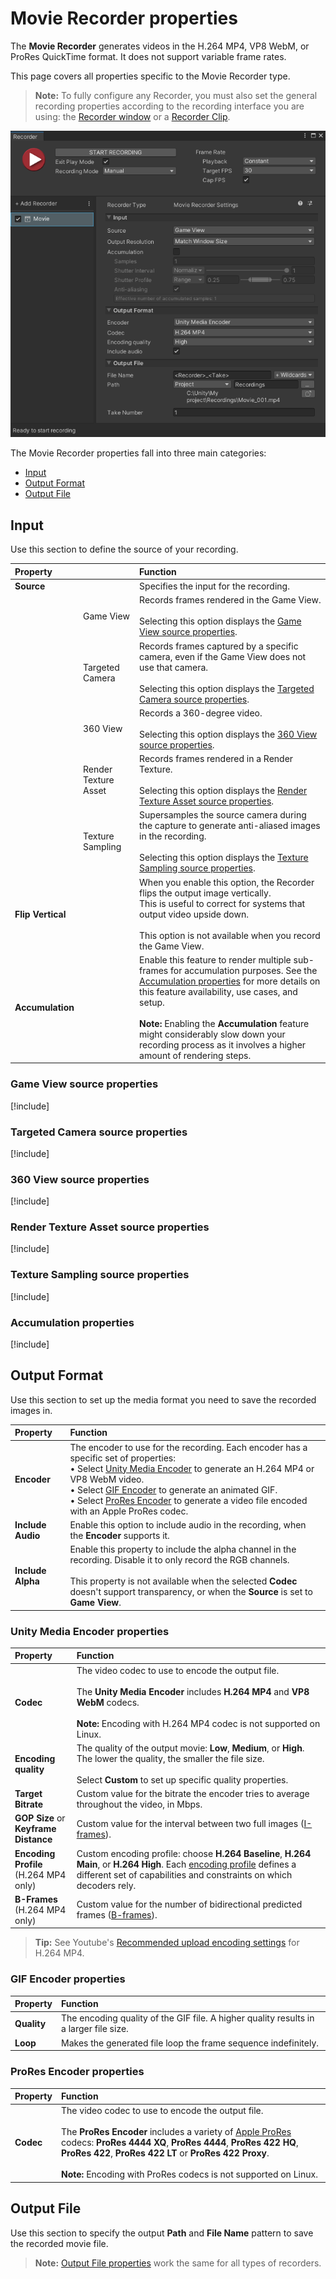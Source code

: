 # Movie Recorder properties

The **Movie Recorder** generates videos in the H.264 MP4, VP8 WebM, or ProRes QuickTime format. It does not support variable frame rates.

This page covers all properties specific to the Movie Recorder type.

> **Note:** To fully configure any Recorder, you must also set the general recording properties according to the recording interface you are using: the [Recorder window](RecorderWindowRecordingProperties.md) or a [Recorder Clip](RecordingTimelineTrack.md#recorder-clip-properties).

![](Images/RecorderMovie.png)

The Movie Recorder properties fall into three main categories:
* [Input](#input)
* [Output Format](#output-format)
* [Output File](#output-file)

## Input

Use this section to define the source of your recording.

|Property||Function|
|:---|:---|:---|
| **Source** ||Specifies the input for the recording.|
|| Game View |Records frames rendered in the Game View.<br/><br/>Selecting this option displays the [Game View source properties](#game-view-source-properties). |
|| Targeted Camera |Records frames captured by a specific camera, even if the Game View does not use that camera.<br/><br/>Selecting this option displays the [Targeted Camera source properties](#targeted-camera-source-properties).|
|| 360 View |Records a 360-degree video.<br/><br/>Selecting this option displays the [360 View source properties](#360-view-source-properties).|
|| Render Texture Asset |Records frames rendered in a Render Texture.<br/><br/>Selecting this option displays the [Render Texture Asset source properties](#render-texture-asset-source-properties).|
|| Texture Sampling |Supersamples the source camera during the capture to generate anti-aliased images in the recording.<br/><br/>Selecting this option displays the [Texture Sampling source properties](#texture-sampling-source-properties).|
| **Flip Vertical** ||When you enable this option, the Recorder flips the output image vertically.<br />This is useful to correct for systems that output video upside down.<br /><br />This option is not available when you record the Game View.|
| **Accumulation** || Enable this feature to render multiple sub-frames for accumulation purposes. See the [Accumulation properties](#accumulation-properties) for more details on this feature availability, use cases, and setup.<br /><br />**Note:** Enabling the **Accumulation** feature might considerably slow down your recording process as it involves a higher amount of rendering steps.|

### Game View source properties
[!include[](InclCaptureOptionsGameview.md)]

### Targeted Camera source properties
[!include[](InclCaptureOptionsTargetedCamera.md)]

### 360 View source properties
[!include[](InclCaptureOptions360View.md)]

### Render Texture Asset source properties
[!include[](InclCaptureOptionsRenderTextureAsset.md)]

### Texture Sampling source properties
[!include[](InclCaptureOptionsTextureSampling.md)]

### Accumulation properties
[!include[](InclCaptureOptionsAccumulation.md)]

## Output Format

Use this section to set up the media format you need to save the recorded images in.

|Property|Function|
|:---|:---|
| **Encoder** | The encoder to use for the recording. Each encoder has a specific set of properties:<br />• Select [Unity Media Encoder](#unity-media-encoder-properties) to generate an H.264 MP4 or VP8 WebM video.<br />• Select [GIF Encoder](#gif-encoder-properties) to generate an animated GIF.<br />• Select [ProRes Encoder](#prores-encoder-properties) to generate a video file encoded with an Apple ProRes codec. |
| **Include Audio** | Enable this option to include audio in the recording, when the **Encoder** supports it. |
| **Include Alpha** | Enable this property to include the alpha channel in the recording. Disable it to only record the RGB channels.<br/><br/>This property is not available when the selected **Codec** doesn't support transparency, or when the **Source** is set to **Game View**. |

### Unity Media Encoder properties

| Property | Function |
|:---|:---|
| **Codec** | The video codec to use to encode the output file.<br /><br />The **Unity Media Encoder** includes **H.264 MP4** and **VP8 WebM** codecs.<br /><br />**Note:** Encoding with H.264 MP4 codec is not supported on Linux. |
| **Encoding quality** | The quality of the output movie: **Low**, **Medium**, or **High**.<br />The lower the quality, the smaller the file size.<br /><br />Select **Custom** to set up specific quality properties. |
| **Target Bitrate** | Custom value for the bitrate the encoder tries to average throughout the video, in Mbps. |
| **GOP Size** or<br />**Keyframe Distance** | Custom value for the interval between two full images ([I-frames](https://en.wikipedia.org/wiki/Video_compression_picture_types)). |
| **Encoding Profile**<br />(H.264 MP4 only) | Custom encoding profile: choose **H.264 Baseline**, **H.264 Main**, or **H.264 High**. Each [encoding profile](https://en.wikipedia.org/wiki/Advanced_Video_Coding#Profiles) defines a different set of capabilities and constraints on which decoders rely. |
| **B-Frames**<br />(H.264 MP4 only) | Custom value for the number of bidirectional predicted frames ([B-frames](https://en.wikipedia.org/wiki/Video_compression_picture_types)). |

>**Tip:** See Youtube's [Recommended upload encoding settings](https://support.google.com/youtube/answer/1722171?hl=en#zippy=%2Ccontainer-mp%2Cvideo-codec-h%2Cframe-rate%2Cbitrate) for H.264 MP4.

### GIF Encoder properties

| Property | Function |
|:---|:---|
| **Quality** | The encoding quality of the GIF file. A higher quality results in a larger file size. |
| **Loop** | Makes the generated file loop the frame sequence indefinitely. |

### ProRes Encoder properties

| Property | Function |
|:---|:---|
| **Codec** | The video codec to use to encode the output file.<br /><br />The **ProRes Encoder** includes a variety of [Apple ProRes](https://en.wikipedia.org/wiki/Apple_ProRes) codecs: **ProRes 4444 XQ**, **ProRes 4444**, **ProRes 422 HQ**, **ProRes 422**, **ProRes 422 LT** or **ProRes 422 Proxy**.<br /><br />**Note:** Encoding with ProRes codecs is not supported on Linux. |

## Output File

Use this section to specify the output **Path** and **File Name** pattern to save the recorded movie file.

> **Note:** [Output File properties](OutputFileProperties.md) work the same for all types of recorders.
